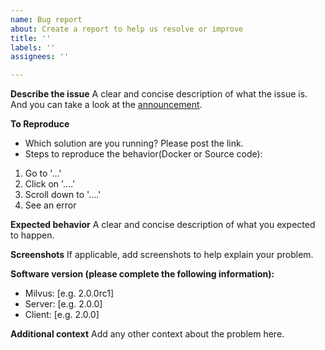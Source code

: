 ```yaml
---
name: Bug report
about: Create a report to help us resolve or improve
title: ''
labels: ''
assignees: ''

---
```


<!-- Please state your issue using the following template and, most importantly, in English.-->

**Describe the issue**
A clear and concise description of what the issue is. And you can take a look at the [announcement](https://github.com/milvus-io/bootcamp/issues/587).

**To Reproduce**
- Which solution are you running? Please post the link.
- Steps to reproduce the behavior(Docker or Source code):
1. Go to '...'
2. Click on '....'
3. Scroll down to '....'
4. See an error

**Expected behavior**
A clear and concise description of what you expected to happen.

**Screenshots**
If applicable, add screenshots to help explain your problem.

**Software version (please complete the following information):**
 - Milvus: [e.g. 2.0.0rc1]
 - Server: [e.g. 2.0.0]
 - Client: [e.g. 2.0.0]


**Additional context**
Add any other context about the problem here.
